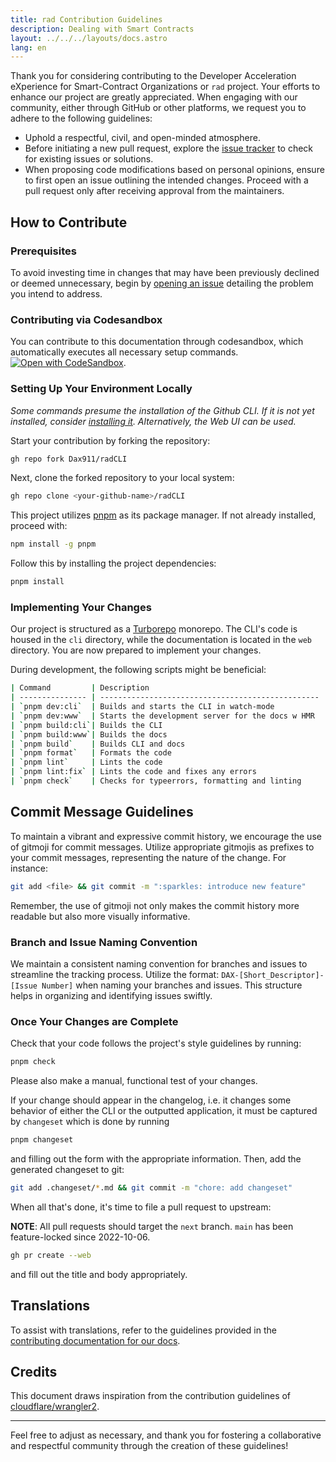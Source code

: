 ```yaml
---
title: rad Contribution Guidelines
description: Dealing with Smart Contracts
layout: ../../../layouts/docs.astro
lang: en
---
```


Thank you for considering contributing to the Developer Acceleration eXperience for Smart-Contract Organizations or `rad` project. Your efforts to enhance our project are greatly appreciated. When engaging with our community, either through GitHub or other platforms, we request you to adhere to the following guidelines:

- Uphold a respectful, civil, and open-minded atmosphere.
- Before initiating a new pull request, explore the [issue tracker](https://github.com/Dax911/radCLI/issues) to check for existing issues or solutions.
- When proposing code modifications based on personal opinions, ensure to first open an issue outlining the intended changes. Proceed with a pull request only after receiving approval from the maintainers.

## How to Contribute

### Prerequisites

To avoid investing time in changes that may have been previously declined or deemed unnecessary, begin by [opening an issue](https://github.com/Dax911/radCLI/issues/new/choose) detailing the problem you intend to address.

### Contributing via Codesandbox

You can contribute to this documentation through codesandbox, which automatically executes all necessary setup commands. [![Open with CodeSandbox](https://assets.codesandbox.io/github/button-edit-lime.svg)](https://codesandbox.io/p/github/Dax911/radCLI).

### Setting Up Your Environment Locally

_Some commands presume the installation of the Github CLI. If it is not yet installed, consider [installing it](https://github.com/cli/cli#installation). Alternatively, the Web UI can be used._

Start your contribution by forking the repository:

```bash
gh repo fork Dax911/radCLI
```

Next, clone the forked repository to your local system:

```bash
gh repo clone <your-github-name>/radCLI
```

This project utilizes [pnpm](https://pnpm.io) as its package manager. If not already installed, proceed with:

```bash
npm install -g pnpm
```

Follow this by installing the project dependencies:

```bash
pnpm install
```

### Implementing Your Changes

Our project is structured as a [Turborepo](https://turborepo.org/) monorepo. The CLI's code is housed in the `cli` directory, while the documentation is located in the `web` directory. You are now prepared to implement your changes.

During development, the following scripts might be beneficial:

```bash
| Command         | Description                                       |
| --------------- | ------------------------------------------------- |
| `pnpm dev:cli`  | Builds and starts the CLI in watch-mode           |
| `pnpm dev:www`  | Starts the development server for the docs w HMR  |
| `pnpm build:cli`| Builds the CLI                                    |
| `pnpm build:www`| Builds the docs                                   |
| `pnpm build`    | Builds CLI and docs                               |
| `pnpm format`   | Formats the code                                  |
| `pnpm lint`     | Lints the code                                    |
| `pnpm lint:fix` | Lints the code and fixes any errors               |
| `pnpm check`    | Checks for typeerrors, formatting and linting
```

## Commit Message Guidelines

To maintain a vibrant and expressive commit history, we encourage the use of gitmoji for commit messages. Utilize appropriate gitmojis as prefixes to your commit messages, representing the nature of the change. For instance:

```bash
git add <file> && git commit -m ":sparkles: introduce new feature"
```

Remember, the use of gitmoji not only makes the commit history more readable but also more visually informative.

### Branch and Issue Naming Convention

We maintain a consistent naming convention for branches and issues to streamline the tracking process. Utilize the format: `DAX-[Short_Descriptor]-[Issue Number]` when naming your branches and issues. This structure helps in organizing and identifying issues swiftly.

### Once Your Changes are Complete

Check that your code follows the project's style guidelines by running:

```bash
pnpm check
```

Please also make a manual, functional test of your changes.

If your change should appear in the changelog, i.e. it changes some behavior of either the CLI or the outputted application, it must be captured by `changeset` which is done by running

```bash
pnpm changeset
```

and filling out the form with the appropriate information. Then, add the generated changeset to git:

```bash
git add .changeset/*.md && git commit -m "chore: add changeset"
```

When all that's done, it's time to file a pull request to upstream:

**NOTE**: All pull requests should target the `next` branch. `main` has been feature-locked since 2022-10-06.

```bash
gh pr create --web
```

and fill out the title and body appropriately.

## Translations

To assist with translations, refer to the guidelines provided in the [contributing documentation for our docs](https://github.com/t3-oss/create-t3-app/blob/next/www/TRANSLATIONS.md).

## Credits

This document draws inspiration from the contribution guidelines of [cloudflare/wrangler2](https://github.com/cloudflare/wrangler2/blob/main/CONTRIBUTING.md).

---

Feel free to adjust as necessary, and thank you for fostering a collaborative and respectful community through the creation of these guidelines!
